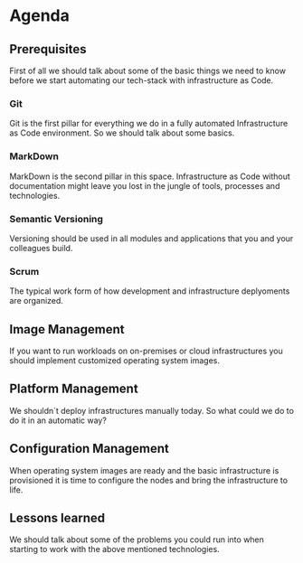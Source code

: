 # Agenda

## Prerequisites

First of all we should talk about some of the basic things we need to know before we start automating our tech-stack with infrastructure as Code.

### Git

Git is the first pillar for everything we do in a fully automated Infrastructure as Code environment. So we should talk about some basics.

### MarkDown

MarkDown is the second pillar in this space. Infrastructure as Code without documentation might leave you lost in the jungle of tools, processes and technologies.

### Semantic Versioning

Versioning should be used in all modules and applications that you and your colleagues build.

### Scrum

The typical work form of how development and infrastructure deplyoments are organized.

## Image Management

If you want to run workloads on on-premises or cloud infrastructures you should implement customized operating system images.

## Platform Management

We shouldn´t deploy infrastructures manually today. So what could we do to do it in an automatic way?

## Configuration Management

When operating system images are ready and the basic infrastructure is provisioned it is time to configure the nodes and bring the infrastructure to life.

## Lessons learned

We should talk about some of the problems you could run into when starting to work with the above mentioned technologies.
